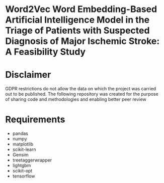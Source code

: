 # Word2Vec Word Embedding-Based Artificial Intelligence Model in the Triage of Patients with Suspected Diagnosis of Major Ischemic Stroke: A Feasibility Study

# Disclaimer

GDPR restrictions do not allow the data on which the project was carried out to be published. The following repository was created for the purpose of sharing code and methodologies and enabling better peer review

# Requirements

 - pandas
 - numpy
 - matplotlib
 - scikit-learn
 - Gensim
 - treetaggerwrapper
 - lightgbm
 - scikit-opt
 - tensorflow